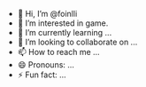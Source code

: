 - 👋 Hi, I’m @foinlli
- 👀 I’m interested in game.
- 🌱 I’m currently learning ...
- 💞️ I’m looking to collaborate on ...
- 📫 How to reach me ...
- 😄 Pronouns: ...
- ⚡ Fun fact: ...

<!---
foinlli/foinlli is a ✨ special ✨ repository because its `README.md` (this file) appears on your GitHub profile.
You can click the Preview link to take a look at your changes.
--->
